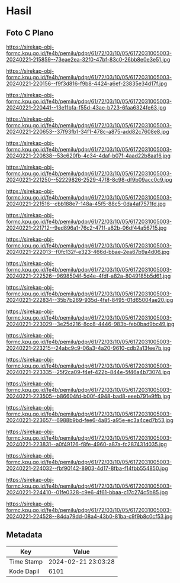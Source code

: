 # Hasil

## Foto C Plano

https://sirekap-obj-formc.kpu.go.id/fe4b/pemilu/pdpr/61/72/03/10/05/6172031005003-20240221-215859--73eae2ea-32f0-47bf-83c0-26bb8e0e3e51.jpg

https://sirekap-obj-formc.kpu.go.id/fe4b/pemilu/pdpr/61/72/03/10/05/6172031005003-20240221-220156--f9f3d816-f9b8-4424-a6ef-23835e34d17f.jpg

https://sirekap-obj-formc.kpu.go.id/fe4b/pemilu/pdpr/61/72/03/10/05/6172031005003-20240221-220441--13e11bfa-f55d-43ae-b723-6faa6324fe63.jpg

https://sirekap-obj-formc.kpu.go.id/fe4b/pemilu/pdpr/61/72/03/10/05/6172031005003-20240221-220653--37f93fb1-34f1-478c-a875-add82c7608e8.jpg

https://sirekap-obj-formc.kpu.go.id/fe4b/pemilu/pdpr/61/72/03/10/05/6172031005003-20240221-220838--53c620fb-4c34-4daf-b07f-4aad22b8aa16.jpg

https://sirekap-obj-formc.kpu.go.id/fe4b/pemilu/pdpr/61/72/03/10/05/6172031005003-20240221-221250--52229826-2529-47f8-8c98-df9b09acc0c9.jpg

https://sirekap-obj-formc.kpu.go.id/fe4b/pemilu/pdpr/61/72/03/10/05/6172031005003-20240221-221516--cbb188e7-148a-45f5-88c5-0da4af7571fd.jpg

https://sirekap-obj-formc.kpu.go.id/fe4b/pemilu/pdpr/61/72/03/10/05/6172031005003-20240221-221712--9ed896a1-76c2-471f-a82b-06df44a56715.jpg

https://sirekap-obj-formc.kpu.go.id/fe4b/pemilu/pdpr/61/72/03/10/05/6172031005003-20240221-222013--f0fc132f-e323-466d-bbae-2ea67b9a4d06.jpg

https://sirekap-obj-formc.kpu.go.id/fe4b/pemilu/pdpr/61/72/03/10/05/6172031005003-20240221-222526--9698504f-5d4e-4fdf-a82a-8049185b5d61.jpg

https://sirekap-obj-formc.kpu.go.id/fe4b/pemilu/pdpr/61/72/03/10/05/6172031005003-20240221-222834--35b7b269-935d-4fef-8495-01d65004ae20.jpg

https://sirekap-obj-formc.kpu.go.id/fe4b/pemilu/pdpr/61/72/03/10/05/6172031005003-20240221-223029--3e25d216-8cc8-4446-983b-feb0bad9bc49.jpg

https://sirekap-obj-formc.kpu.go.id/fe4b/pemilu/pdpr/61/72/03/10/05/6172031005003-20240221-223215--24abc9c9-06a3-4a20-9610-cdb2a13fee7b.jpg

https://sirekap-obj-formc.kpu.go.id/fe4b/pemilu/pdpr/61/72/03/10/05/6172031005003-20240221-223335--25f2ca09-f4ef-422b-844e-5f46a4b73074.jpg

https://sirekap-obj-formc.kpu.go.id/fe4b/pemilu/pdpr/61/72/03/10/05/6172031005003-20240221-223505--b86604fd-b00f-4948-bad8-eeeb791e9ffb.jpg

https://sirekap-obj-formc.kpu.go.id/fe4b/pemilu/pdpr/61/72/03/10/05/6172031005003-20240221-223657--6988b9bd-fee6-4a85-a95e-ec3a4ced7b53.jpg

https://sirekap-obj-formc.kpu.go.id/fe4b/pemilu/pdpr/61/72/03/10/05/6172031005003-20240221-223831--a0f49126-f8fe-4960-a87a-fc287431d035.jpg

https://sirekap-obj-formc.kpu.go.id/fe4b/pemilu/pdpr/61/72/03/10/05/6172031005003-20240221-224032--fbf90142-8903-4d17-8fba-f14fbb554850.jpg

https://sirekap-obj-formc.kpu.go.id/fe4b/pemilu/pdpr/61/72/03/10/05/6172031005003-20240221-224410--01fe0328-c9e6-4f61-bbaa-c17c274c5b85.jpg

https://sirekap-obj-formc.kpu.go.id/fe4b/pemilu/pdpr/61/72/03/10/05/6172031005003-20240221-224528--84da79dd-08a4-43b0-81ba-c9f9b8c0cf53.jpg


## Metadata

| Key        | Value               |
| ---------- | ------------------- |
| Time Stamp | 2024-02-21 23:03:28 |
| Kode Dapil | 6101                |



